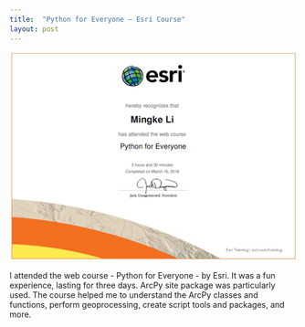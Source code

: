 ```yaml
---
title:  "Python for Everyone – Esri Course"
layout: post
---
```


![certificatepython](/assets/img/20180316/python_certificate.png)

I attended the web course - Python for Everyone - by Esri. It was a fun experience, lasting for three days. ArcPy site package was particularly used. The course helped me to understand the ArcPy classes and functions, perform geoprocessing, create script tools and packages, and more. 
